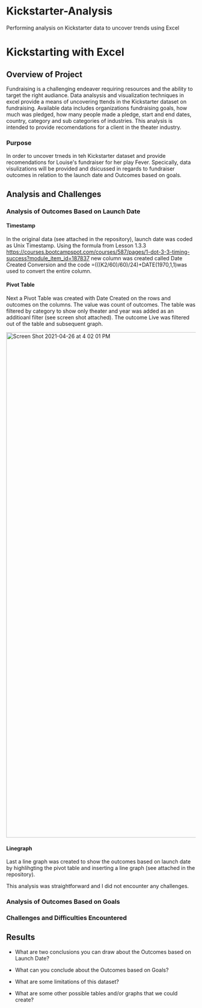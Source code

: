 # Kickstarter-Analysis
Performing analysis on Kickstarter data to uncover trends using Excel
# Kickstarting with Excel

## Overview of Project
Fundraising is a challenging endeaver requiring resources and the ability to target the right audiance. Data analsysis and visualization techniques in excel provide a means of uncovering ttends in the Kickstarter dataset on fundraising. Available data includes organizations fundraising goals, how much was pledged, how many people made a pledge, start and end dates, country, category and sub categories of industries. This analysis is intended to provide recomendations for a client in the theater industry.   

### Purpose
In order to uncover trneds in teh Kickstarter dataset and provide recomendations for Louise's fundraiser for her play Fever. Specically, data visulizations will be provided and dsicussed in regards to fundraiser outcomes in relation to the launch date and Outcomes based on goals. 

## Analysis and Challenges

### Analysis of Outcomes Based on Launch Date
#### Timestamp
In the original data (see attached in the repository), launch date was coded as Unix Timestamp. Using the formula from Lesson 1.3.3 https://courses.bootcampspot.com/courses/587/pages/1-dot-3-3-timing-success?module_item_id=187837 new column was created called Date Created Conversion and the code =(((K2/60)/60)/24)+DATE(1970,1,1)was used to convert the entire column. 

#### Pivot Table
Next a Pivot Table was created with Date Created on the rows and outcomes on the columns. The value was count of outcomes.  The table was filtered by category to show only theater and year was added as an additioanl filter (see screen shot attached). The outcome Live was filtered out of the table and subsequent graph. 

<img width="1342" alt="Screen Shot 2021-04-26 at 4 02 01 PM" src="https://user-images.githubusercontent.com/82460401/116150574-24ae0400-a6a9-11eb-88ec-d9375b061496.png">

#### Linegraph
Last a line graph was created to show the outcomes based on launch date by highlihgting the pivot table and inserting a line graph (see attached in the repository). 

This analysis was straightforward and I did not encounter any challenges. 

### Analysis of Outcomes Based on Goals

### Challenges and Difficulties Encountered

## Results

- What are two conclusions you can draw about the Outcomes based on Launch Date?

- What can you conclude about the Outcomes based on Goals?

- What are some limitations of this dataset?

- What are some other possible tables and/or graphs that we could create?
